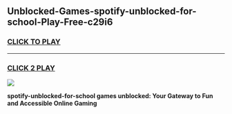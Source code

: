 
## Unblocked-Games-spotify-unblocked-for-school-Play-Free-c29i6
<h3>
<a href="https://premium76.site?title=spotify-unblocked-for-school&ref=10A">CLICK TO PLAY</a></h3>
<hr>

<h3>
<a href="https://premium76.site?title=spotify-unblocked-for-school&ref=10A">CLICK 2 PLAY</a>
  
</h3>

<a href="https://premium76.site?title=spotify-unblocked-for-school&ref=10A"><img src="https://clearcache.store/games.png"></a>


**spotify-unblocked-for-school games unblocked: Your Gateway to Fun and Accessible Online Gaming**
